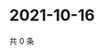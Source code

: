 # 2021-10-16

共 0 条

<!-- BEGIN WEIBO -->
<!-- 最后更新时间 Sat Oct 16 2021 03:08:58 GMT+0800 (China Standard Time) -->

<!-- END WEIBO -->
